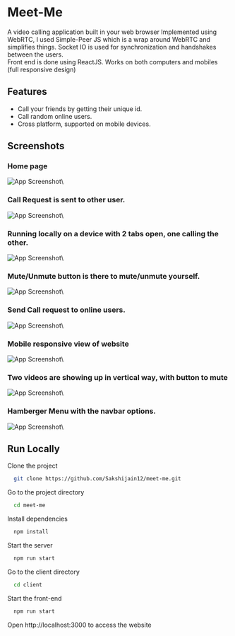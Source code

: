 # Meet-Me

A video calling application built in your web browser
Implemented using WebRTC, I used Simple-Peer JS which is a wrap around WebRTC and simplifies things. 
Socket IO is used for synchronization and handshakes between the users.\
Front end is done using ReactJS. Works on both computers and mobiles (full responsive design)

## Features

- Call your friends by getting their unique id.
- Call random online users.
- Cross platform, supported on mobile devices.

## Screenshots

### Home page 
![App Screenshot](screenshots/ss1.png)\

### Call Request is sent to other user.
![App Screenshot](screenshots/ss3.png)\

### Running locally on a device with 2 tabs open, one calling the other.
![App Screenshot](screenshots/ss4.png)\

### Mute/Unmute button is there to mute/unmute yourself.
![App Screenshot](screenshots/ss5.png)\

### Send Call request to online users.
![App Screenshot](screenshots/ss6.png)\

### Mobile responsive view of website
![App Screenshot](screenshots/ss7.png)\

### Two videos are showing up in vertical way, with button to mute
![App Screenshot](screenshots/ss8.png)\

### Hamberger Menu with the navbar options.
![App Screenshot](screenshots/ss10.png)\


## Run Locally

Clone the project

```bash
  git clone https://github.com/Sakshijain12/meet-me.git
```

Go to the project directory

```bash
  cd meet-me
```

Install dependencies

```bash
  npm install
```

Start the server

```bash
  npm run start
```

Go to the client directory

```bash
  cd client
```

Start the front-end

```bash
  npm run start
```

Open http://localhost:3000 to access the website
